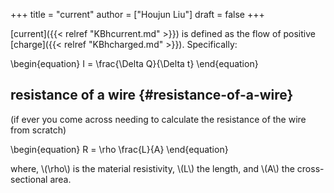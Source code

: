 +++
title = "current"
author = ["Houjun Liu"]
draft = false
+++

[current]({{< relref "KBhcurrent.md" >}}) is defined as the flow of positive [charge]({{< relref "KBhcharged.md" >}}). Specifically:

\begin{equation}
I = \frac{\Delta Q}{\Delta t}
\end{equation}


## resistance of a wire {#resistance-of-a-wire}

(if ever you come across needing to calculate the resistance of the wire from scratch)

\begin{equation}
R = \rho \frac{L}{A}
\end{equation}

where, \\(\rho\\) is the material resistivity, \\(L\\) the length, and \\(A\\) the cross-sectional area.
